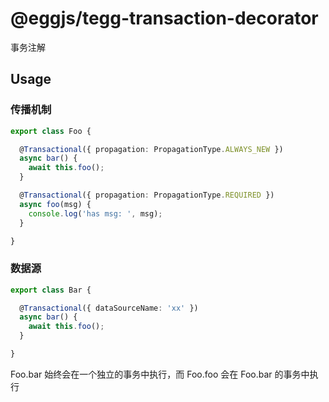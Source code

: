 # @eggjs/tegg-transaction-decorator

事务注解

## Usage
### 传播机制
```ts
export class Foo {

  @Transactional({ propagation: PropagationType.ALWAYS_NEW })
  async bar() {
    await this.foo();
  }

  @Transactional({ propagation: PropagationType.REQUIRED })
  async foo(msg) {
    console.log('has msg: ', msg);
  }

}
```

### 数据源
```ts
export class Bar {

  @Transactional({ dataSourceName: 'xx' })
  async bar() {
    await this.foo();
  }

}

```

Foo.bar 始终会在一个独立的事务中执行，而 Foo.foo 会在 Foo.bar 的事务中执行
